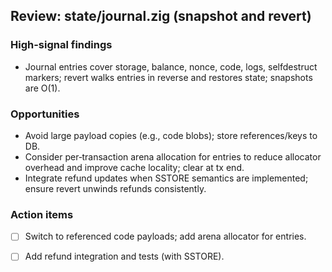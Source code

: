 ## Review: state/journal.zig (snapshot and revert)

### High-signal findings

- Journal entries cover storage, balance, nonce, code, logs, selfdestruct markers; revert walks entries in reverse and restores state; snapshots are O(1).

### Opportunities

- Avoid large payload copies (e.g., code blobs); store references/keys to DB.
- Consider per‑transaction arena allocation for entries to reduce allocator overhead and improve cache locality; clear at tx end.
- Integrate refund updates when SSTORE semantics are implemented; ensure revert unwinds refunds consistently.

### Action items

- [ ] Switch to referenced code payloads; add arena allocator for entries.
- [ ] Add refund integration and tests (with SSTORE).


